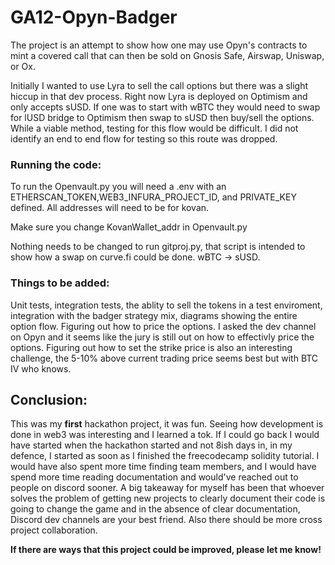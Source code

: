 # GA12-Opyn-Badger

The project is an attempt to show how one may use Opyn's contracts to mint a covered call that can then be sold on Gnosis Safe, Airswap, Uniswap, or Ox.

Initially I wanted to use Lyra to sell the call options but there was a slight hiccup in that dev process. Right now Lyra is deployed on Optimism and 
only accepts sUSD. If one was to start with wBTC they would need to swap for lUSD bridge to Optimism then swap to sUSD then buy/sell the options. While a 
viable method, testing for this flow would be difficult. I did not identify an end to end flow for testing so this route was dropped.

### Running the code:

To run the Openvault.py you will need a .env with an ETHERSCAN_TOKEN,WEB3_INFURA_PROJECT_ID, and PRIVATE_KEY defined. All addresses will need to be for kovan.

Make sure you change KovanWallet_addr in Openvault.py 

Nothing needs to be changed to run gitproj.py, that script is intended to show how a swap on curve.fi could be done. wBTC -> sUSD.

### Things to be added:

Unit tests, integration tests, the ablity to sell the tokens in a test enviroment, integration with the badger strategy mix, diagrams showing the entire option flow. Figuring out how to price the options. I asked the dev channel on Opyn and it seems like the jury is still out on how to effectivly price the options. Figuring out how to set the strike price is also an interesting challenge, the 5-10% above current trading price seems best but with BTC IV who knows.


## Conclusion:

This was my **first** hackathon project, it was fun. Seeing how development is done in web3 was interesting and I learned a tok. If I could go back I would have started when the hackathon started and not 8ish days in, in my defence, I started as soon as I finished the freecodecamp solidity tutorial. I would have also spent more time finding team members, and I would have spend more time reading documentation and would've reached out to people on discord sooner. A big takeaway for myself has been that whoever solves the problem of getting new projects to clearly document their code is going to change the game and in the absence of clear documentation, Discord dev channels are your best friend. Also there should be more cross project collaboration. 

**If there are ways that this project could be improved, please let me know!**
